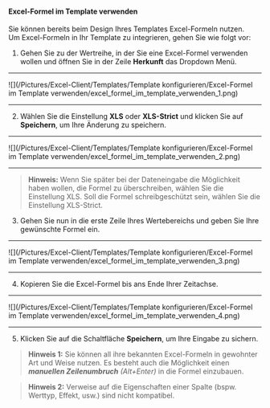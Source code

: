 #### Excel-Formel im Template verwenden

Sie können bereits beim Design Ihres Templates Excel-Formeln nutzen.   
Um Excel-Formeln in Ihr Template zu integrieren, gehen Sie wie folgt vor:  

1) Gehen Sie zu der Wertreihe, in der Sie eine Excel-Formel verwenden wollen und öffnen Sie in der Zeile **Herkunft** das Dropdown Menü.  

---
![](/Pictures/Excel-Client/Templates/Template konfigurieren/Excel-Formel im Template verwenden/excel_formel_im_template_verwenden_1.png)

---

2) Wählen Sie die Einstellung **XLS** oder **XLS-Strict** und klicken Sie auf **Speichern**, um Ihre Änderung zu speichern.  

---
![](/Pictures/Excel-Client/Templates/Template konfigurieren/Excel-Formel im Template verwenden/excel_formel_im_template_verwenden_2.png)

---

> **Hinweis:** Wenn Sie später bei der Dateneingabe die Möglichkeit haben wollen, die Formel zu überschreiben, wählen Sie die Einstellung XLS. Soll die Formel schreibgeschützt sein, wählen Sie die Einstellung XLS-Strict.  

3) Gehen Sie nun in die erste Zeile Ihres Wertebereichs und geben Sie Ihre gewünschte Formel ein.  

---
![](/Pictures/Excel-Client/Templates/Template konfigurieren/Excel-Formel im Template verwenden/excel_formel_im_template_verwenden_3.png)

---

4) Kopieren Sie die Excel-Formel bis ans Ende Ihrer Zeitachse.  

---
![](/Pictures/Excel-Client/Templates/Template konfigurieren/Excel-Formel im Template verwenden/excel_formel_im_template_verwenden_4.png)

---

5) Klicken Sie auf die Schaltfläche **Speichern**, um Ihre Eingabe zu sichern.  

> **Hinweis 1:** Sie können all ihre bekannten Excel-Formeln in gewohnter Art und Weise nutzen. Es besteht auch die Möglichkeit einen ***manuellen Zeilenumbruch*** *(Alt+Enter)* in die Formel einzubauen.

> **Hinweis 2:** Verweise auf die Eigenschaften einer Spalte (bspw. Werttyp, Effekt, usw.) sind nicht kompatibel.
